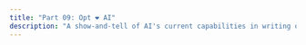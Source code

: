 ```yaml
---
title: "Part 09: Opt ❤️ AI"
description: "A show-and-tell of AI's current capabilities in writing optimization models, data integrations, model and data validation tests, UIs, and whether/when AIs will be able to write novel, efficient models from scratch. Also some discussion about readability of natural vs AML language for humans."
---
```



